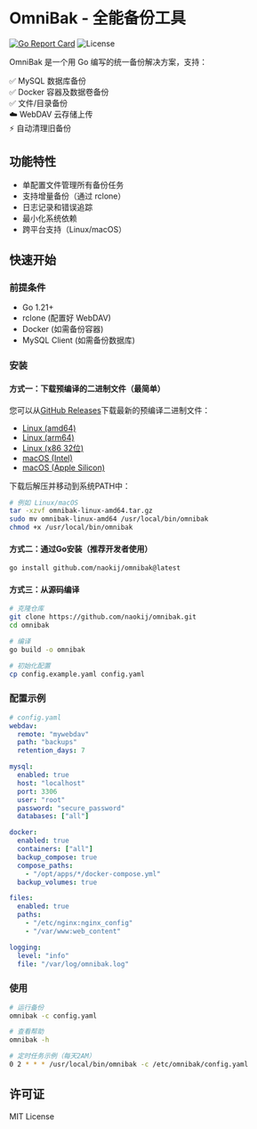 # OmniBak - 全能备份工具

[![Go Report Card](https://goreportcard.com/badge/github.com/naokij/omnibak)](https://goreportcard.com/report/github.com/naokij/omnibak)
![License](https://img.shields.io/badge/license-MIT-blue)

OmniBak 是一个用 Go 编写的统一备份解决方案，支持：

✅ MySQL 数据库备份  
✅ Docker 容器及数据卷备份  
✅ 文件/目录备份  
☁️ WebDAV 云存储上传  
⚡ 自动清理旧备份

## 功能特性

- 单配置文件管理所有备份任务
- 支持增量备份（通过 rclone）
- 日志记录和错误追踪
- 最小化系统依赖
- 跨平台支持（Linux/macOS）

## 快速开始

### 前提条件
- Go 1.21+
- rclone (配置好 WebDAV)
- Docker (如需备份容器)
- MySQL Client (如需备份数据库)

### 安装

#### 方式一：下载预编译的二进制文件（最简单）

您可以从[GitHub Releases](https://github.com/naokij/omnibak/releases)下载最新的预编译二进制文件：

- [Linux (amd64)](https://github.com/naokij/omnibak/releases/latest/download/omnibak-linux-amd64.tar.gz)
- [Linux (arm64)](https://github.com/naokij/omnibak/releases/latest/download/omnibak-linux-arm64.tar.gz)
- [Linux (x86 32位)](https://github.com/naokij/omnibak/releases/latest/download/omnibak-linux-386.tar.gz)
- [macOS (Intel)](https://github.com/naokij/omnibak/releases/latest/download/omnibak-darwin-amd64.tar.gz)
- [macOS (Apple Silicon)](https://github.com/naokij/omnibak/releases/latest/download/omnibak-darwin-arm64.tar.gz)

下载后解压并移动到系统PATH中：
```bash
# 例如 Linux/macOS
tar -xzvf omnibak-linux-amd64.tar.gz
sudo mv omnibak-linux-amd64 /usr/local/bin/omnibak
chmod +x /usr/local/bin/omnibak
```

#### 方式二：通过Go安装（推荐开发者使用）
```bash
go install github.com/naokij/omnibak@latest
```

#### 方式三：从源码编译
```bash
# 克隆仓库
git clone https://github.com/naokij/omnibak.git
cd omnibak

# 编译
go build -o omnibak

# 初始化配置
cp config.example.yaml config.yaml
```

### 配置示例
```yaml
# config.yaml
webdav:
  remote: "mywebdav"
  path: "backups"
  retention_days: 7

mysql:
  enabled: true
  host: "localhost"
  port: 3306
  user: "root"
  password: "secure_password"
  databases: ["all"]

docker:
  enabled: true
  containers: ["all"]
  backup_compose: true
  compose_paths: 
    - "/opt/apps/*/docker-compose.yml"
  backup_volumes: true

files:
  enabled: true
  paths:
    - "/etc/nginx:nginx_config"
    - "/var/www:web_content"

logging:
  level: "info"
  file: "/var/log/omnibak.log"
```

### 使用
```bash
# 运行备份
omnibak -c config.yaml

# 查看帮助
omnibak -h

# 定时任务示例（每天2AM）
0 2 * * * /usr/local/bin/omnibak -c /etc/omnibak/config.yaml
```

## 许可证
MIT License